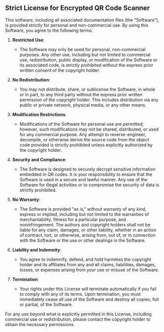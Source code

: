 Strict License for Encrypted QR Code Scanner
--------------------------------------------

This software, including all associated documentation files (the "Software"), is provided strictly for personal and non-commercial use. By using this Software, you agree to the following terms:

1. **Restricted Use**:
   - The Software may only be used for personal, non-commercial purposes. Any other use, including but not limited to commercial use, redistribution, public display, or modification of the Software or its associated code, is strictly prohibited without the express prior written consent of the copyright holder.

2. **No Redistribution**:
   - You may not distribute, share, or sublicense the Software, in whole or in part, to any third party without the express prior written permission of the copyright holder. This includes distribution via any public or private network, physical media, or any other means.

3. **Modification Restrictions**:
   - Modifications of the Software for personal use are permitted; however, such modifications may not be shared, distributed, or used for any commercial purpose. Any attempt to reverse-engineer, decompile, or otherwise derive the source code from the object code provided is strictly prohibited unless explicitly authorized by the copyright holder.

4. **Security and Compliance**:
   - The Software is designed to securely decrypt sensitive information embedded in QR codes. It is your responsibility to ensure that the Software is used in a secure and lawful manner. Any use of the Software for illegal activities or to compromise the security of data is strictly prohibited.

5. **No Warranty**:
   - The Software is provided "as is," without warranty of any kind, express or implied, including but not limited to the warranties of merchantability, fitness for a particular purpose, and noninfringement. The authors and copyright holders shall not be liable for any claim, damages, or other liability, whether in an action of contract, tort, or otherwise, arising from, out of, or in connection with the Software or the use or other dealings in the Software.

6. **Liability and Indemnity**:
   - You agree to indemnify, defend, and hold harmless the copyright holder and its affiliates from any and all claims, liabilities, damages, losses, or expenses arising from your use or misuse of the Software.

7. **Termination**:
   - Your rights under this License will terminate automatically if you fail to comply with any of its terms. Upon termination, you must immediately cease all use of the Software and destroy all copies, full or partial, of the Software.

For any use beyond what is explicitly permitted in this License, including commercial use or redistribution, please contact the copyright holder to obtain the necessary permissions.
